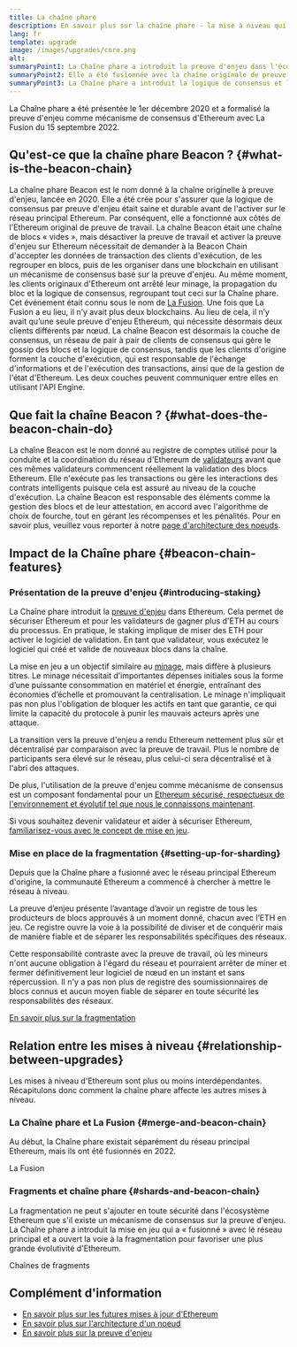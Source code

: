 ```yaml
---
title: La chaîne phare
description: En savoir plus sur la chaîne phare - la mise à niveau qui a introduit la preuve d'enjeu d'Ethereum.
lang: fr
template: upgrade
image: /images/upgrades/core.png
alt:
summaryPoint1: La Chaîne phare a introduit la preuve d'enjeu dans l'écosystème Ethereum.
summaryPoint2: Elle a été fusionnée avec la chaîne originale de preuve de travail Ethereum en septembre 2022.
summaryPoint3: La Chaîne phare a introduit la logique de consensus et le protocole de commutation de bloc qui sécurise désormais Ethereum.
---
```


<UpgradeStatus isShipped dateKey="page-upgrades:page-upgrades-beacon-date">
  La Chaîne phare a été présentée le 1er décembre 2020 et a formalisé la preuve d'enjeu comme mécanisme de consensus d'Ethereum avec La Fusion du 15 septembre 2022.
</UpgradeStatus>

## Qu'est-ce que la chaîne phare Beacon ? {#what-is-the-beacon-chain}

La chaîne phare Beacon est le nom donné à la chaîne originelle à preuve d'enjeu, lancée en 2020. Elle a été crée pour s'assurer que la logique de consensus par preuve d'enjeu était saine et durable avant de l'activer sur le réseau principal Ethereum. Par conséquent, elle a fonctionné aux côtés de l'Ethereum original de preuve de travail. La chaîne Beacon était une chaîne de blocs « vides », mais désactiver la preuve de travail et activer la preuve d'enjeu sur Ethereum nécessitait de demander à la Beacon Chain d'accepter les données de transaction des clients d'exécution, de les regrouper en blocs, puis de les organiser dans une blockchain en utilisant un mécanisme de consensus basé sur la preuve d'enjeu. Au même moment, les clients originaux d'Ethereum ont arrêté leur minage, la propagation du bloc et la logique de consensus, regroupant tout ceci sur la Chaîne phare. Cet événement était connu sous le nom de [La Fusion](/roadmap/merge/). Une fois que La Fusion a eu lieu, il n’y avait plus deux blockchains. Au lieu de cela, il n’y avait qu’une seule preuve d'enjeu Ethereum, qui nécessite désormais deux clients différents par nœud. La chaîne Beacon est désormais la couche de consensus, un réseau de pair à pair de clients de consensus qui gère le gossip des blocs et la logique de consensus, tandis que les clients d'origine forment la couche d'exécution, qui est responsable de l'échange d'informations et de l'exécution des transactions, ainsi que de la gestion de l'état d'Ethereum. Les deux couches peuvent communiquer entre elles en utilisant l'API Engine.

## Que fait la chaîne Beacon ? {#what-does-the-beacon-chain-do}

La chaîne Beacon est le nom donné au registre de comptes utilisé pour la conduite et la coordination du réseau d'Ethereum de [validateurs](/staking/) avant que ces mêmes validateurs commencent réellement la validation des blocs Ethereum. Elle n'exécute pas les transactions ou gère les interactions des contrats intelligents puisque cela est assuré au niveau de la couche d'exécution. La chaîne Beacon est responsable des éléments comme la gestion des blocs et de leur attestation, en accord avec l'algorithme de choix de fourche, tout en gérant les récompenses et les pénalités. Pour en savoir plus, veuillez vous reporter à notre [page d'architecture des noeuds](/developers/docs/nodes-and-clients/node-architecture/#node-comparison).

## Impact de la Chaîne phare {#beacon-chain-features}

### Présentation de la preuve d'enjeu {#introducing-staking}

La Chaîne phare introduit la [preuve d'enjeu](/developers/docs/consensus-mechanisms/pos/) dans Ethereum. Cela permet de sécuriser Ethereum et pour les validateurs de gagner plus d'ETH au cours du processus. En pratique, le staking implique de miser des ETH pour activer le logiciel de validation. En tant que validateur, vous exécutez le logiciel qui créé et valide de nouveaux blocs dans la chaîne.

La mise en jeu a un objectif similaire au [minage](/developers/docs/consensus-mechanisms/pow/mining/), mais diffère à plusieurs titres. Le minage nécessitait d’importantes dépenses initiales sous la forme d’une puissante consommation en matériel et énergie, entraînant des économies d’échelle et promouvant la centralisation. Le minage n'impliquait pas non plus l'obligation de bloquer les actifs en tant que garantie, ce qui limite la capacité du protocole à punir les mauvais acteurs après une attaque.

La transition vers la preuve d'enjeu a rendu Ethereum nettement plus sûr et décentralisé par comparaison avec la preuve de travail. Plus le nombre de participants sera élevé sur le réseau, plus celui-ci sera décentralisé et à l'abri des attaques.

De plus, l'utilisation de la preuve d'enjeu comme mécanisme de consensus est un composant fondamental pour un [Ethereum sécurisé, respectueux de l'environnement et évolutif tel que nous le connaissons maintenant](/roadmap/vision/).

<Alert>
<AlertEmoji text=":money_bag:" />
<AlertDescription>
  Si vous souhaitez devenir validateur et aider à sécuriser Ethereum, <a href="/staking/">familiarisez-vous avec le concept de mise en jeu</a>.
</AlertDescription>
</Alert>

### Mise en place de la fragmentation {#setting-up-for-sharding}

Depuis que la Chaîne phare a fusionné avec le réseau principal Ethereum d'origine, la communauté Ethereum a commencé à chercher à mettre le réseau à niveau.

La preuve d’enjeu présente l’avantage d’avoir un registre de tous les producteurs de blocs approuvés à un moment donné, chacun avec l’ETH en jeu. Ce registre ouvre la voie à la possibilité de diviser et de conquérir mais de manière fiable et de séparer les responsabilités spécifiques des réseaux.

Cette responsabilité contraste avec la preuve de travail, où les mineurs n'ont aucune obligation à l'égard du réseau et pourraient arrêter de miner et fermer définitivement leur logiciel de nœud en un instant et sans répercussion. Il n'y a pas non plus de registre des soumissionnaires de blocs connus et aucun moyen fiable de séparer en toute sécurité les responsabilités des réseaux.

[En savoir plus sur la fragmentation](/roadmap/danksharding/)

## Relation entre les mises à niveau {#relationship-between-upgrades}

Les mises à niveau d'Ethereum sont plus ou moins interdépendantes. Récapitulons donc comment la chaîne phare affecte les autres mises à niveau.

### La Chaîne phare et La Fusion {#merge-and-beacon-chain}

Au début, la Chaîne phare existait séparément du réseau principal Ethereum, mais ils ont été fusionnés en 2022.

<ButtonLink href="/roadmap/merge/">
  La Fusion
</ButtonLink>

### Fragments et chaîne phare {#shards-and-beacon-chain}

La fragmentation ne peut s'ajouter en toute sécurité dans l'écosystème Ethereum que s'il existe un mécanisme de consensus sur la preuve d'enjeu. La Chaîne phare a introduit la mise en jeu qui a « fusionné » avec le réseau principal et a ouvert la voie à la fragmentation pour favoriser une plus grande évolutivité d'Ethereum.

<ButtonLink href="/roadmap/danksharding/">
  Chaînes de fragments
</ButtonLink>

## Complément d'information

- [En savoir plus sur les futures mises à jour d'Ethereum](/roadmap/vision)
- [En savoir plus sur l'architecture d'un noeud](/developers/docs/nodes-and-clients/node-architecture)
- [En savoir plus sur la preuve d'enjeu](/developers/docs/consensus-mechanisms/pos)
